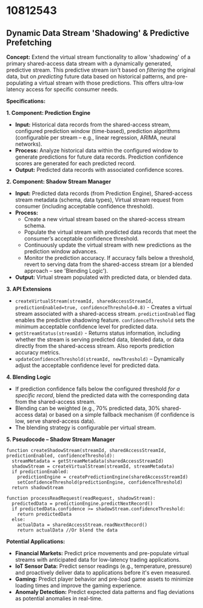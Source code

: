# 10812543

## Dynamic Data Stream 'Shadowing' & Predictive Prefetching

**Concept:** Extend the virtual stream functionality to allow 'shadowing' of a primary shared-access data stream with a dynamically generated, predictive stream. This predictive stream isn't based on *filtering* the original data, but on *predicting* future data based on historical patterns, and pre-populating a virtual stream with those predictions. This offers ultra-low latency access for specific consumer needs.

**Specifications:**

**1. Component: Prediction Engine**

*   **Input:** Historical data records from the shared-access stream, configured prediction window (time-based), prediction algorithms (configurable per stream – e.g., linear regression, ARIMA, neural networks).
*   **Process:**  Analyze historical data within the configured window to generate predictions for future data records.  Prediction confidence scores are generated for each predicted record.
*   **Output:** Predicted data records with associated confidence scores.

**2. Component: Shadow Stream Manager**

*   **Input:** Predicted data records (from Prediction Engine), Shared-access stream metadata (schema, data types),  Virtual stream request from consumer (including acceptable confidence threshold).
*   **Process:**
    *   Create a new virtual stream based on the shared-access stream schema.
    *   Populate the virtual stream with predicted data records that meet the consumer’s acceptable confidence threshold.
    *   Continuously update the virtual stream with new predictions as the prediction window advances.
    *   Monitor the prediction accuracy. If accuracy falls below a threshold, revert to serving data from the shared-access stream (or a blended approach – see 'Blending Logic').
*   **Output:** Virtual stream populated with predicted data, or blended data.

**3.  API Extensions**

*   `createVirtualStream(streamId, sharedAccessStreamId, predictionEnabled=true, confidenceThreshold=0.8)` - Creates a virtual stream associated with a shared-access stream.  `predictionEnabled` flag enables the predictive shadowing feature. `confidenceThreshold` sets the minimum acceptable confidence level for predicted data.
*   `getStreamStatus(streamId)` - Returns status information, including whether the stream is serving predicted data, blended data, or data directly from the shared-access stream. Also reports prediction accuracy metrics.
*   `updateConfidenceThreshold(streamId, newThreshold)` – Dynamically adjust the acceptable confidence level for predicted data.

**4. Blending Logic**

*   If prediction confidence falls below the configured threshold *for a specific record*, blend the predicted data with the corresponding data from the shared-access stream.
*   Blending can be weighted (e.g., 70% predicted data, 30% shared-access data) or based on a simple fallback mechanism (if confidence is low, serve shared-access data).
*   The blending strategy is configurable per virtual stream.

**5.  Pseudocode – Shadow Stream Manager**

```pseudocode
function createShadowStream(streamId, sharedAccessStreamId, predictionEnabled, confidenceThreshold):
  streamMetadata = getStreamMetadata(sharedAccessStreamId)
  shadowStream = createVirtualStream(streamId, streamMetadata)
  if predictionEnabled:
    predictionEngine = createPredictionEngine(sharedAccessStreamId)
    setConfidenceThreshold(predictionEngine, confidenceThreshold)
  return shadowStream

function processReadRequest(readRequest, shadowStream):
  predictedData = predictionEngine.predictNextRecord()
  if predictedData.confidence >= shadowStream.confidenceThreshold:
    return predictedData
  else:
    actualData = sharedAccessStream.readNextRecord()
    return actualData //Or blend the data
```

**Potential Applications:**

*   **Financial Markets:** Predict price movements and pre-populate virtual streams with anticipated data for low-latency trading applications.
*   **IoT Sensor Data:** Predict sensor readings (e.g., temperature, pressure) and proactively deliver data to applications before it's even measured.
*   **Gaming:** Predict player behavior and pre-load game assets to minimize loading times and improve the gaming experience.
*   **Anomaly Detection:** Predict expected data patterns and flag deviations as potential anomalies in real-time.